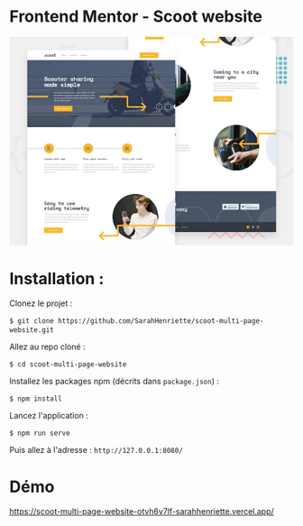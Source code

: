 # Frontend Mentor - Scoot website

![Design preview for the Scoot website coding challenge](./preview.jpg)

# Installation : 
Clonez le projet :
```
$ git clone https://github.com/SarahHenriette/scoot-multi-page-website.git
```

Allez au repo cloné :
```
$ cd scoot-multi-page-website
```

Installez les packages npm (décrits dans `package.json`) :
```
$ npm install
```

Lancez l'application :
```
$ npm run serve
```

Puis allez à l'adresse : `http://127.0.0.1:8080/`

# Démo 
https://scoot-multi-page-website-otvh6v7lf-sarahhenriette.vercel.app/